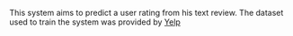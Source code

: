 This system aims to predict a user rating from his text review. The dataset used to train the system was provided by [Yelp](https://www.yelp.com/dataset/documentation/main)
